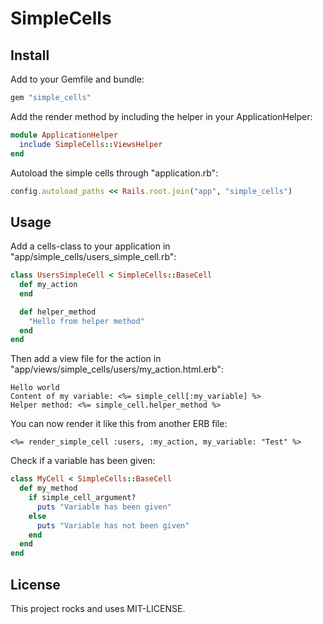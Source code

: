 # SimpleCells

## Install

Add to your Gemfile and bundle:
```ruby
gem "simple_cells"
```

Add the render method by including the helper in your ApplicationHelper:
```ruby
module ApplicationHelper
  include SimpleCells::ViewsHelper
end
```

Autoload the simple cells through "application.rb":
```ruby
config.autoload_paths << Rails.root.join("app", "simple_cells")
```

## Usage

Add a cells-class to your application in "app/simple_cells/users_simple_cell.rb":
```ruby
class UsersSimpleCell < SimpleCells::BaseCell
  def my_action
  end

  def helper_method
    "Hello from helper method"
  end
end
```

Then add a view file for the action in "app/views/simple_cells/users/my_action.html.erb":
```erb
Hello world
Content of my variable: <%= simple_cell[:my_variable] %>
Helper method: <%= simple_cell.helper_method %>
```

You can now render it like this from another ERB file:
```erb
<%= render_simple_cell :users, :my_action, my_variable: "Test" %>
```

Check if a variable has been given:
```ruby
class MyCell < SimpleCells::BaseCell
  def my_method
    if simple_cell_argument?
      puts "Variable has been given"
    else
      puts "Variable has not been given"
    end
  end
end
```

## License

This project rocks and uses MIT-LICENSE.
